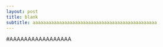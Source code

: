 ```yaml
---
layout: post
title: blank
subtitle: aaaaaaaaaaaaaaaaaaaaaaaaaaaaaaaaaaaaaaaaaaaaaaa
---
```


#AAAAAAAAAAAAAAAAA